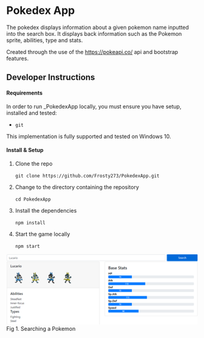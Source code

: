 # Pokedex App

The pokedex displays information about a given pokemon name inputted into the search box. It displays back information such as the Pokemon sprite, abilities, type and stats.

Created through the use of the https://pokeapi.co/ api and bootstrap features.

## Developer Instructions

#### Requirements

In order to run _PokedexApp locally, you must ensure you have setup, installed and tested:

-   `git`

This implementation is fully supported and tested on Windows 10.

#### Install & Setup

1. Clone the repo

    `git clone https://github.com/Frosty273/PokedexApp.git`

2. Change to the directory containing the repository

    `cd PokedexApp`

3. Install the dependencies

    `npm install`

4. Start the game locally

    `npm start`

![GitHub Logo](/Figure1.PNG)
Fig 1. Searching a Pokemon
